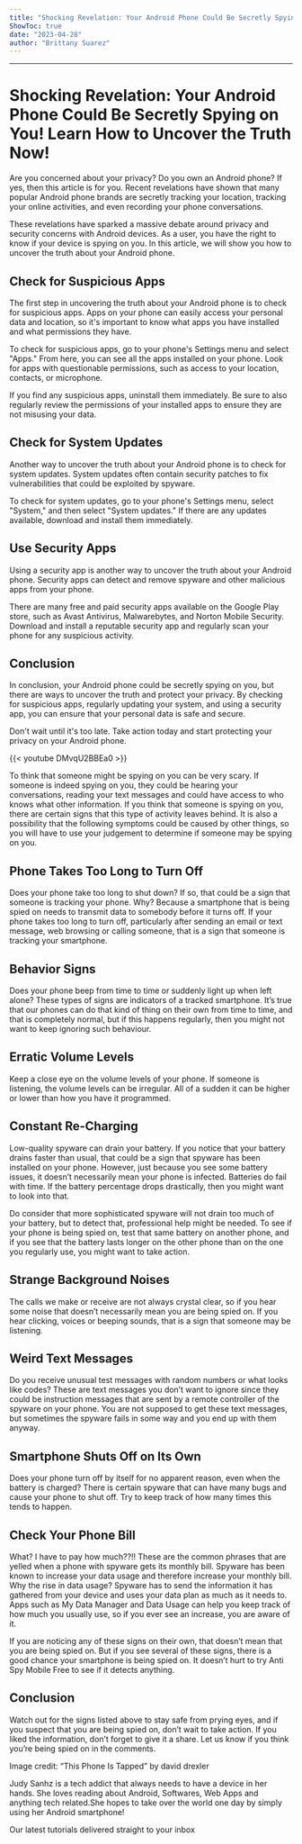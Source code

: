 ```yaml
---
title: "Shocking Revelation: Your Android Phone Could Be Secretly Spying on You! Learn How to Uncover the Truth Now!"
ShowToc: true 
date: "2023-04-28"
author: "Brittany Suarez"
---
```

*****
# Shocking Revelation: Your Android Phone Could Be Secretly Spying on You! Learn How to Uncover the Truth Now!

Are you concerned about your privacy? Do you own an Android phone? If yes, then this article is for you. Recent revelations have shown that many popular Android phone brands are secretly tracking your location, tracking your online activities, and even recording your phone conversations.

These revelations have sparked a massive debate around privacy and security concerns with Android devices. As a user, you have the right to know if your device is spying on you. In this article, we will show you how to uncover the truth about your Android phone.

## Check for Suspicious Apps

The first step in uncovering the truth about your Android phone is to check for suspicious apps. Apps on your phone can easily access your personal data and location, so it's important to know what apps you have installed and what permissions they have.

To check for suspicious apps, go to your phone's Settings menu and select "Apps." From here, you can see all the apps installed on your phone. Look for apps with questionable permissions, such as access to your location, contacts, or microphone.

If you find any suspicious apps, uninstall them immediately. Be sure to also regularly review the permissions of your installed apps to ensure they are not misusing your data.

## Check for System Updates

Another way to uncover the truth about your Android phone is to check for system updates. System updates often contain security patches to fix vulnerabilities that could be exploited by spyware.

To check for system updates, go to your phone's Settings menu, select "System," and then select "System updates." If there are any updates available, download and install them immediately.

## Use Security Apps

Using a security app is another way to uncover the truth about your Android phone. Security apps can detect and remove spyware and other malicious apps from your phone.

There are many free and paid security apps available on the Google Play store, such as Avast Antivirus, Malwarebytes, and Norton Mobile Security. Download and install a reputable security app and regularly scan your phone for any suspicious activity.

## Conclusion

In conclusion, your Android phone could be secretly spying on you, but there are ways to uncover the truth and protect your privacy. By checking for suspicious apps, regularly updating your system, and using a security app, you can ensure that your personal data is safe and secure.

Don't wait until it's too late. Take action today and start protecting your privacy on your Android phone.

{{< youtube DMvqU2BBEa0 >}} 



To think that someone might be spying on you can be very scary. If someone is indeed spying on you, they could be hearing your conversations, reading your text messages and could have access to who knows what other information. If you think that someone is spying on you, there are certain signs that this type of activity leaves behind. It is also a possibility that the following symptoms could be caused by other things, so you will have to use your judgement to determine if someone may be spying on you.
 
## Phone Takes Too Long to Turn Off
 
Does your phone take too long to shut down? If so, that could be a sign that someone is tracking your phone. Why? Because a smartphone that is being spied on needs to transmit data to somebody before it turns off. If your phone takes too long to turn off, particularly after sending an email or text message, web browsing or calling someone, that is a sign that someone is tracking your smartphone.
 
## Behavior Signs
 
Does your phone beep from time to time or suddenly light up when left alone? These types of signs are indicators of a tracked smartphone. It’s true that our phones can do that kind of thing on their own from time to time, and that is completely normal, but if this happens regularly, then you might not want to keep ignoring such behaviour.
 
## Erratic Volume Levels
 
Keep a close eye on the volume levels of your phone. If someone is listening, the volume levels can be irregular. All of a sudden it can be higher or lower than how you have it programmed.
 

 
## Constant Re-Charging
 
Low-quality spyware can drain your battery. If you notice that your battery drains faster than usual, that could be a sign that spyware has been installed on your phone. However, just because you see some battery issues, it doesn’t necessarily mean your phone is infected. Batteries do fail with time. If the battery percentage drops drastically, then you might want to look into that.
 
Do consider that more sophisticated spyware will not drain too much of your battery, but to detect that, professional help might be needed. To see if your phone is being spied on, test that same battery on another phone, and if you see that the battery lasts longer on the other phone than on the one you regularly use, you might want to take action.
 
## Strange Background Noises
 
The calls we make or receive are not always crystal clear, so if you hear some noise that doesn’t necessarily mean you are being spied on. If you hear clicking, voices or beeping sounds, that is a sign that someone may be listening.
 
## Weird Text Messages
 
Do you receive unusual test messages with random numbers or what looks like codes? These are text messages you don’t want to ignore since they could be instruction messages that are sent by a remote controller of the spyware on your phone. You are not supposed to get these text messages, but sometimes the spyware fails in some way and you end up with them anyway.
 
## Smartphone Shuts Off on Its Own
 
Does your phone turn off by itself for no apparent reason, even when the battery is charged? There is certain spyware that can have many bugs and cause your phone to shut off. Try to keep track of how many times this tends to happen.
 
## Check Your Phone Bill
 
What? I have to pay how much??!! These are the common phrases that are yelled when a phone with spyware gets its monthly bill. Spyware has been known to increase your data usage and therefore increase your monthly bill. Why the rise in data usage? Spyware has to send the information it has gathered from your device and uses your data plan as much as it needs to. Apps such as My Data Manager and Data Usage can help you keep track of how much you usually use, so if you ever see an increase, you are aware of it.
 
If you are noticing any of these signs on their own, that doesn’t mean that you are being spied on. But if you see several of these signs, there is a good chance your smartphone is being spied on. It doesn’t hurt to try Anti Spy Mobile Free to see if it detects anything.
 
## Conclusion
 
Watch out for the signs listed above to stay safe from prying eyes, and if you suspect that you are being spied on, don’t wait to take action. If you liked the information, don’t forget to give it a share. Let us know if you think you’re being spied on in the comments.
 
Image credit: “This Phone Is Tapped” by david drexler
 
Judy Sanhz is a tech addict that always needs to have a device in her hands.  She loves reading about Android, Softwares, Web Apps and anything tech related.She hopes to take over the world one day by simply using her Android smartphone!
 
Our latest tutorials delivered straight to your inbox




